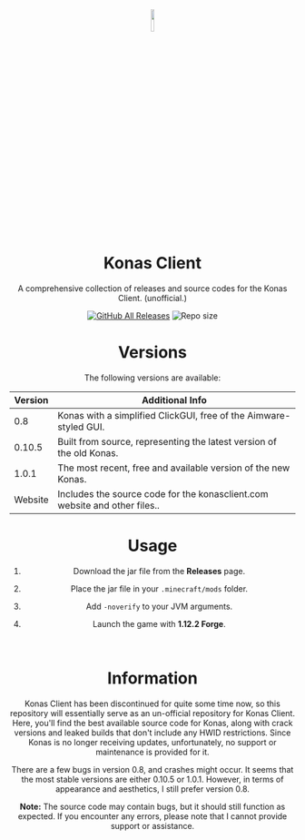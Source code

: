 <div align="center">
    <img src ="https://i.imgur.com/QiDjFLC.png" width="10%" height="10%"/>

# Konas Client 
A comprehensive collection of releases and source codes for the Konas Client. (unofficial.)

[![GitHub All Releases](https://img.shields.io/github/downloads/Eralp232/KonasClient/total?style=for-the-badge)](https://github.com/Eralp232/KonasClient/releases)
![Repo size](https://img.shields.io/github/repo-size/Eralp232/KonasClient?style=for-the-badge)
<br/>
# Versions
The following versions are available:

| Version    | Additional Info |
| -------- | ------- |
|0.8|Konas with a simplified ClickGUI, free of the Aimware-styled GUI.|
|0.10.5|Built from source, representing the latest version of the old Konas. |
|1.0.1|The most recent, free and available version of the new Konas.  |
|Website|Includes the source code for the konasclient.com website and other files..|

# Usage

1. Download the jar file from the **Releases** page.
   
2. Place the jar file in your `.minecraft/mods` folder.
   
3. Add `-noverify` to your JVM arguments.
 
4. Launch the game with **1.12.2 Forge**.

<br/>

# Information
Konas Client has been discontinued for quite some time now, so this repository will essentially serve as an un-official repository for Konas Client. Here, you'll find the best available source code for Konas, along with crack versions and leaked builds that don't include any HWID restrictions. Since Konas is no longer receiving updates, unfortunately, no support or maintenance is provided for it.

There are a few bugs in version 0.8, and crashes might occur. It seems that the most stable versions are either 0.10.5 or 1.0.1. However, in terms of appearance and aesthetics, I still prefer version 0.8.

**Note:** The source code may contain bugs, but it should still function as expected. If you encounter any errors, please note that I cannot provide support or assistance.

<br/>

</div>

